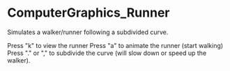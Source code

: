 ﻿# ComputerGraphics_Runner
 
 Simulates a walker/runner following a subdivided curve.
 
 Press "k" to view the runner
 Press "a" to animate the runner (start walking)
 Press "." or "," to subdivide the curve (will slow down or speed up the walker).
